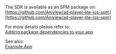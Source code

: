 The SDK is available as an SPM package on:  
[https://github.com/Aniview/ad-player-lite-ios-spm](https://github.com/Aniview/ad-player-lite-ios-spm)

For more details please refer to:  
[Adding package dependencies to your app](https://developer.apple.com/documentation/xcode/adding-package-dependencies-to-your-app)

See also:  
[Example App](https://github.com/Aniview/ad-player-lite-ios-example)
